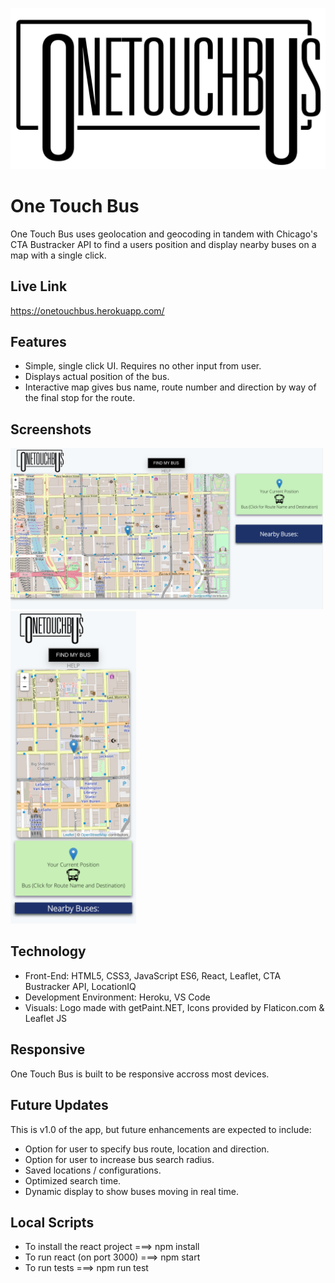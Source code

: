 ![One Touch Bus Logo](https://github.com/chrismojekwu/One-Touch-Bus/blob/master/src/img/OTB.png)

# One Touch Bus

One Touch Bus uses geolocation and geocoding in tandem with Chicago's CTA Bustracker API to find a users position and display nearby buses on a map with a single click.

## Live Link

https://onetouchbus.herokuapp.com/

## Features

- Simple, single click UI. Requires no other input from user.
- Displays actual position of the bus.
- Interactive map gives bus name, route number and direction by way of the final stop for the route.

## Screenshots

<img src="https://github.com/chrismojekwu/Portfolio/blob/master/img/OTBDesk.png" width="500">
<img src="https://github.com/chrismojekwu/Portfolio/blob/master/img/OTBMobile.png" height="500" >

## Technology

- Front-End: HTML5, CSS3, JavaScript ES6, React, Leaflet, CTA Bustracker API, LocationIQ
- Development Environment: Heroku, VS Code
- Visuals: Logo made with getPaint.NET, Icons provided by Flaticon.com & Leaflet JS

## Responsive

One Touch Bus is built to be responsive accross most devices.

## Future Updates

This is v1.0 of the app, but future enhancements are expected to include:

- Option for user to specify bus route, location and direction.
- Option for user to increase bus search radius.
- Saved locations / configurations.
- Optimized search time.
- Dynamic display to show buses moving in real time.

## Local Scripts

- To install the react project ===> npm install
- To run react (on port 3000) ===> npm start
- To run tests ===> npm run test
